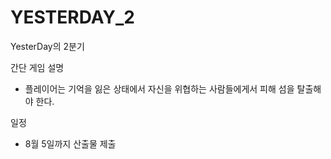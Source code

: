 # YESTERDAY_2
YesterDay의 2분기

간단 게임 설명
- 플레이어는 기억을 잃은 상태에서 자신을 위협하는 사람들에게서 피해 섬을 탈출해야 한다.

일정 
- 8월 5일까지 산출물 제출
